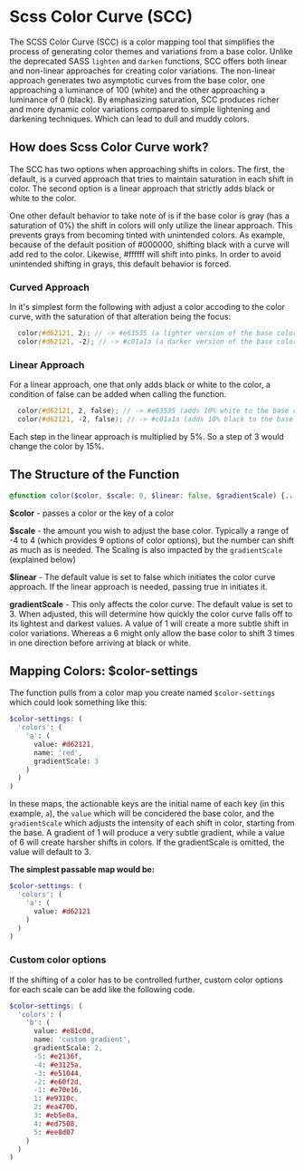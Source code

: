 # Scss Color Curve (SCC)

The SCSS Color Curve (SCC) is a color mapping tool that simplifies the process of generating color themes and variations from a base color. Unlike the deprecated SASS <code>lighten</code> and <code>darken</code> functions, SCC offers both linear and non-linear approaches for creating color variations. The non-linear approach generates two asymptotic curves from the base color, one approaching a luminance of 100 (white) and the other approaching a luminance of 0 (black). By emphasizing saturation, SCC produces richer and more dynamic color variations compared to simple lightening and darkening techniques. Which can lead to dull and muddy colors.

## How does Scss Color Curve work?
The SCC has two options when approaching shifts in colors. The first, the default, is a curved approach that tries to maintain saturation in each shift in color. The second option is a linear approach that strictly adds black or white to the color.

One other default behavior to take note of is if the base color is gray (has a saturation of 0%) the shift in colors will only utilize the linear approach. This prevents grays from becoming tinted with unintended colors. As example, because of the default position of #000000, shifting black with a curve will add red to the color. Likewise, #ffffff will shift into pinks. In order to avoid unintended shifting in grays, this default behavior is forced.


### Curved Approach
In it's simplest form the following with adjust a color accoding to the color curve, with the saturation of that alteration being the focus:

``` scss
  color(#d62121, 2); // -> #e63535 (a lighter version of the base color while maintaining proper saturation)
  color(#d62121, -2); // -> #c01a1a (a darker version of the base color while maintaining proper saturation)
```
### Linear Approach
For a linear approach, one that only adds black or white to the color, a condition of false can be added when calling the function.
``` scss
  color(#d62121, 2, false); // -> #e63535 (adds 10% white to the base color)
  color(#d62121, -2, false); // -> #c01a1a (adds 10% black to the base color)
```
Each step in the linear approach is multiplied by 5%. So a step of 3 would change the color by 15%.

## The Structure of the Function
``` scss 
@function color($color, $scale: 0, $linear: false, $gradientScale) {...}
```
**$color** - passes a color or the key of a color 

**$scale** - the amount you wish to adjust the base color. Typically a range of -4 to 4 (which provides 9 options of color options), but the number can shift as much as is needed. The Scaling is also impacted by the <code>gradientScale</code> (explained below)

**$linear** - The default value is set to false which initiates the color curve approach. If the linear approach is needed, passing true in initiates it.

**gradientScale** - This only affects the color curve. The default value is set to 3. When adjusted, this will determine how quickly the color curve falls off to its lightest and darkest values. A value of 1 will create a more subtle shift in color variations. Whereas a 6 might only allow the base color to shift 3 times in one direction before arriving at black or white.

## Mapping Colors: $color-settings
The function pulls from a color map you create named <code>$color-settings</code> which could look something like this:

``` scss
$color-settings: (
  'colors': (
    'a': (
      value: #d62121,
      name: 'red',
      gradientScale: 3
    )
  )
) 
```
In these maps, the actionable keys are the initial name of each key (in this example, <code>a</code>), the <code>value</code> which will be concidered the base color, and the <code>gradientScale</code> which adjusts the intensity of each shift in color, starting from the base. A gradient of 1 will produce a very subtle gradient, while a value of 6 will create harsher shifts in colors. If the gradientScale is omitted, the value will default to 3.

**The simplest passable map would be:**
``` scss
$color-settings: (
  'colors': (
    'a': (
      value: #d62121
    )
  )
) 
```

### Custom color options
If the shifting of a color has to be controlled further, custom color options for each scale can be add like the following code.
``` scss
$color-settings: (
  'colors': (
    'b': (
      value: #e81c0d,
      name: 'custom gradient',
      gradientScale: 2,
      -5: #e2136f, 
      -4: #e3125a, 
      -3: #e51044, 
      -2: #e60f2d, 
      -1: #e70e16, 
      1: #e9310c,
      2: #ea470b,
      3: #eb5e0a,
      4: #ed7508,
      5: #ee8d07
    )
  )
) 
```